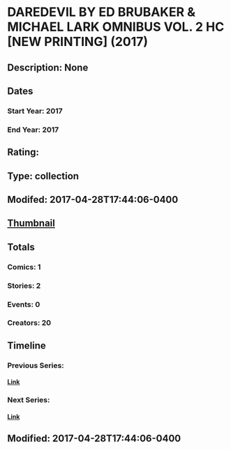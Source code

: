 # DAREDEVIL BY ED BRUBAKER & MICHAEL LARK OMNIBUS VOL. 2 HC [NEW PRINTING] (2017)
## Description: None
## Dates
### Start Year: 2017
### End Year: 2017
## Rating: 
## Type: collection
## Modifed: 2017-04-28T17:44:06-0400
## [Thumbnail](http://i.annihil.us/u/prod/marvel/i/mg/b/40/image_not_available.jpg)
## Totals
### Comics: 1
### Stories: 2
### Events: 0
### Creators: 20
## Timeline
### Previous Series: 
#### [Link]()
### Next Series: 
#### [Link]()
## Modified: 2017-04-28T17:44:06-0400